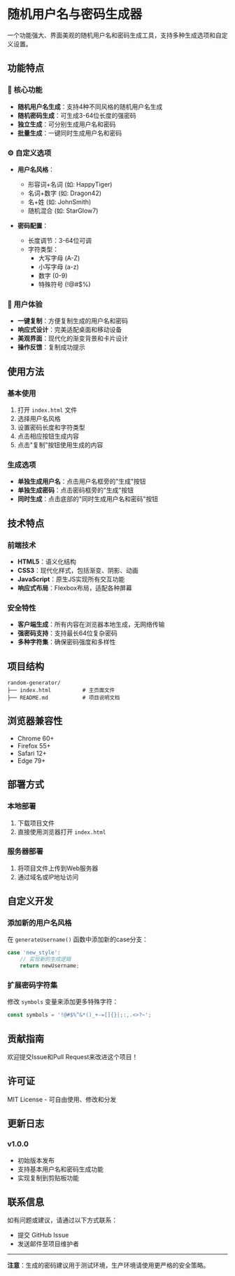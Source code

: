 # 随机用户名与密码生成器

一个功能强大、界面美观的随机用户名和密码生成工具，支持多种生成选项和自定义设置。

## 功能特点

### 🎯 核心功能
- **随机用户名生成**：支持4种不同风格的随机用户名生成
- **随机密码生成**：可生成3-64位长度的强密码
- **独立生成**：可分别生成用户名和密码
- **批量生成**：一键同时生成用户名和密码

### ⚙️ 自定义选项
- **用户名风格**：
  - 形容词+名词 (如: HappyTiger)
  - 名词+数字 (如: Dragon42)
  - 名+姓 (如: JohnSmith)
  - 随机混合 (如: StarGlow7)

- **密码配置**：
  - 长度调节：3-64位可调
  - 字符类型：
    - 大写字母 (A-Z)
    - 小写字母 (a-z)
    - 数字 (0-9)
    - 特殊符号 (!@#$%)

### 🎨 用户体验
- **一键复制**：方便复制生成的用户名和密码
- **响应式设计**：完美适配桌面和移动设备
- **美观界面**：现代化的渐变背景和卡片设计
- **操作反馈**：复制成功提示

## 使用方法

### 基本使用
1. 打开 `index.html` 文件
2. 选择用户名风格
3. 设置密码长度和字符类型
4. 点击相应按钮生成内容
5. 点击"复制"按钮使用生成的内容

### 生成选项
- **单独生成用户名**：点击用户名框旁的"生成"按钮
- **单独生成密码**：点击密码框旁的"生成"按钮
- **同时生成**：点击底部的"同时生成用户名和密码"按钮

## 技术特点

### 前端技术
- **HTML5**：语义化结构
- **CSS3**：现代化样式，包括渐变、阴影、动画
- **JavaScript**：原生JS实现所有交互功能
- **响应式布局**：Flexbox布局，适配各种屏幕

### 安全特性
- **客户端生成**：所有内容在浏览器本地生成，无网络传输
- **强密码支持**：支持最长64位复杂密码
- **多种字符集**：确保密码强度和多样性

## 项目结构

```
random-generator/
├── index.html          # 主页面文件
├── README.md           # 项目说明文档
```

## 浏览器兼容性

- Chrome 60+
- Firefox 55+
- Safari 12+
- Edge 79+

## 部署方式

### 本地部署
1. 下载项目文件
2. 直接使用浏览器打开 `index.html`

### 服务器部署
1. 将项目文件上传到Web服务器
2. 通过域名或IP地址访问

## 自定义开发

### 添加新的用户名风格
在 `generateUsername()` 函数中添加新的case分支：

```javascript
case 'new_style':
    // 实现新的生成逻辑
    return newUsername;
```

### 扩展密码字符集
修改 `symbols` 变量来添加更多特殊字符：

```javascript
const symbols = '!@#$%^&*()_+-=[]{}|;:,.<>?~';
```

## 贡献指南

欢迎提交Issue和Pull Request来改进这个项目！

## 许可证

MIT License - 可自由使用、修改和分发

## 更新日志

### v1.0.0
- 初始版本发布
- 支持基本用户名和密码生成功能
- 实现复制到剪贴板功能

## 联系信息

如有问题或建议，请通过以下方式联系：
- 提交 GitHub Issue
- 发送邮件至项目维护者

---

**注意**：生成的密码建议用于测试环境，生产环境请使用更严格的安全策略。

